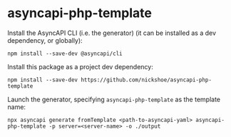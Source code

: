 # asyncapi-php-template

Install the AsyncAPI CLI (i.e. the generator) (it can be installed as a dev dependency, or globally):

```shell
npm install --save-dev @asyncapi/cli
```

Install this package as a project dev dependency:

```shell
npm install --save-dev https://github.com/nickshoe/asyncapi-php-template
```

Launch the generator, specifying `asyncapi-php-template` as the template name:

```shell
npx asyncapi generate fromTemplate <path-to-asyncapi-yaml> asyncapi-php-template -p server=<server-name> -o ./output
```
